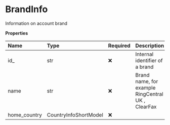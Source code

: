 # BrandInfo

Information on account brand

**Properties**

| Name         | Type                  | Required | Description                                       |
| :----------- | :-------------------- | :------- | :------------------------------------------------ |
| id\_         | str                   | ❌       | Internal identifier of a brand                    |
| name         | str                   | ❌       | Brand name, for example RingCentral UK , ClearFax |
| home_country | CountryInfoShortModel | ❌       |                                                   |

<!-- This file was generated by liblab | https://liblab.com/ -->
